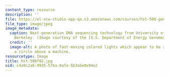 ```yaml
---
content_type: resource
description: ''
file: https://ol-ocw-studio-app-qa.s3.amazonaws.com/courses/hst-508-genomics-and-computational-biology-fall-2002/c4a9c2a69935576a8afa5b3a5e0e94e2_hst-508f02.jpg
file_type: image/jpeg
image_metadata:
  caption: Next-generation DNA sequencing technology from University of California,
    Berkeley. (Image courtesy of the [U.S. Department of Energy Genomes to Life Program](http://doegenomestolife.org/).)
  credit: ''
  image-alt: A photo of fast-moving colored lights which appear to be spinning in
    a circle above a machine.
resourcetype: Image
title: hst-508f02.jpg
uid: c4a9c2a6-9935-576a-8afa-5b3a5e0e94e2
---
```

